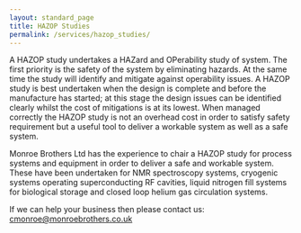 ```yaml
---
layout: standard_page
title: HAZOP Studies
permalink: /services/hazop_studies/
---
```


A HAZOP study undertakes a HAZard and OPerability study of system.  The first priority is the safety of the system by eliminating hazards.  At the same time the study will identify and mitigate against operability issues.  A HAZOP study is best undertaken when the design is complete and before the manufacture has started; at this stage the design issues can be identified clearly whilst the cost of mitigations is at its lowest.  When managed correctly the HAZOP study is not an overhead cost in order to satisfy safety requirement but a useful tool to deliver a workable system as well as a safe system.

Monroe Brothers Ltd has the experience to chair a HAZOP study for process systems and equipment in order to deliver a safe and workable system.  These have been undertaken for NMR spectroscopy systems, cryogenic systems operating superconducting RF cavities, liquid nitrogen fill systems for biological storage and closed loop helium gas circulation systems.

If we can help your business then please contact us: [cmonroe@monroebrothers.co.uk](cmonroe@monroebrothers.co.uk)